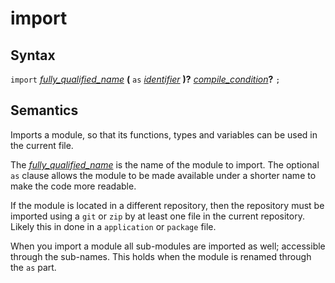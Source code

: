 # import

## Syntax

`import` [_fully_qualified_name_](fully_qualified_name.md) __(__ `as` [_identifier_](identifier.md) __)?__
[_compile_condition_](compile_condition.md)__?__ `;`

## Semantics

Imports a module, so that its functions, types and variables can be used in the
current file.

The [_fully_qualified_name_](fully_qualified_name.md) is the name of the module
to import. The optional `as` clause allows the module to be made available under
a shorter name to make the code more readable.

If the module is located in a different repository, then the repository must be
imported using a `git` or `zip` by at least one file in the current repository.
Likely this in done in a `application` or `package` file.

When you import a module all sub-modules are imported as well; accessible through
the sub-names. This holds when the module is renamed through the `as` part.

